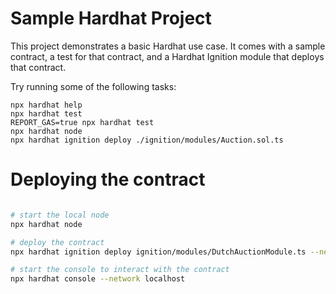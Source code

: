 # Sample Hardhat Project

This project demonstrates a basic Hardhat use case. It comes with a sample contract, a test for that contract, and a Hardhat Ignition module that deploys that contract.

Try running some of the following tasks:

```shell
npx hardhat help
npx hardhat test
REPORT_GAS=true npx hardhat test
npx hardhat node
npx hardhat ignition deploy ./ignition/modules/Auction.sol.ts
```


# Deploying the contract

```bash

# start the local node
npx hardhat node

# deploy the contract
npx hardhat ignition deploy ignition/modules/DutchAuctionModule.ts --network localhost

# start the console to interact with the contract
npx hardhat console --network localhost


```